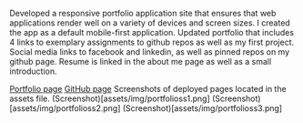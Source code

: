 Developed a responsive portfolio application site that ensures that web applications render well on a variety of devices and screen sizes.  I created the app as a default mobile-first application. 
Updated portfolio that includes 4 links to exemplary assignments to github repos as well as my first project. 
Social media links to facebook and linkedin, as well as pinned repos on my github page.
Resume is linked in the about me page as well as a small introduction.

[Portfolio page](https://abouelelas.github.io/sarah-portfolio/)
[GitHub page](https://github.com/abouelelas/sarah-portfolio)
Screenshots of deployed pages located in the assets file.
(Screenshot)[assets/img/portfolioss1.png]
(Screenshot)[assets/img/portfolioss2.png]
(Screenshot)[assets/img/portfolioss3.png]



